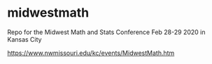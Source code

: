 # midwestmath
Repo for the Midwest Math and Stats Conference Feb 28-29 2020 in Kansas City

<https://www.nwmissouri.edu/kc/events/MidwestMath.htm>
